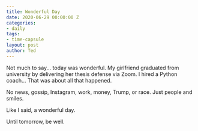 ```yaml
---
title: Wonderful Day
date: 2020-06-29 00:00:00 Z
categories:
- daily
tags:
- time-capsule
layout: post
author: Ted
---
```


Not much to say... today was wonderful. My girlfriend graduated from university by delivering her thesis defense via Zoom. I hired a Python coach... That was about all that happened.

No news, gossip, Instagram, work, money, Trump, or race. Just people and smiles.

Like I said, a wonderful day.

Until tomorrow, be well.
